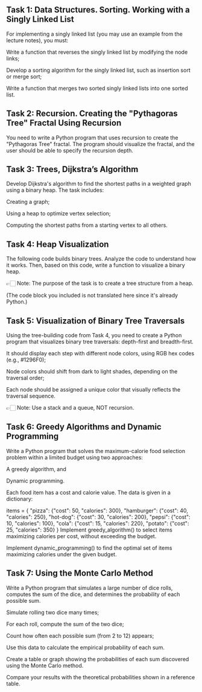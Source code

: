## Task 1: Data Structures. Sorting. Working with a Singly Linked List

For implementing a singly linked list (you may use an example from the lecture notes), you must:

Write a function that reverses the singly linked list by modifying the node links;

Develop a sorting algorithm for the singly linked list, such as insertion sort or merge sort;

Write a function that merges two sorted singly linked lists into one sorted list.

## Task 2: Recursion. Creating the "Pythagoras Tree" Fractal Using Recursion

You need to write a Python program that uses recursion to create the "Pythagoras Tree" fractal.
The program should visualize the fractal, and the user should be able to specify the recursion depth.

## Task 3: Trees, Dijkstra’s Algorithm

Develop Dijkstra's algorithm to find the shortest paths in a weighted graph using a binary heap.
The task includes:

Creating a graph;

Using a heap to optimize vertex selection;

Computing the shortest paths from a starting vertex to all others.

## Task 4: Heap Visualization

The following code builds binary trees. Analyze the code to understand how it works.
Then, based on this code, write a function to visualize a binary heap.

👉🏻 Note: The purpose of the task is to create a tree structure from a heap.

(The code block you included is not translated here since it's already Python.)

## Task 5: Visualization of Binary Tree Traversals

Using the tree-building code from Task 4, you need to create a Python program that visualizes binary tree traversals: depth-first and breadth-first.

It should display each step with different node colors, using RGB hex codes (e.g., #1296F0);

Node colors should shift from dark to light shades, depending on the traversal order;

Each node should be assigned a unique color that visually reflects the traversal sequence.

👉🏻 Note: Use a stack and a queue, NOT recursion.

## Task 6: Greedy Algorithms and Dynamic Programming

Write a Python program that solves the maximum-calorie food selection problem within a limited budget using two approaches:

A greedy algorithm, and

Dynamic programming.

Each food item has a cost and calorie value. The data is given in a dictionary:

items = {
"pizza": {"cost": 50, "calories": 300},
"hamburger": {"cost": 40, "calories": 250},
"hot-dog": {"cost": 30, "calories": 200},
"pepsi": {"cost": 10, "calories": 100},
"cola": {"cost": 15, "calories": 220},
"potato": {"cost": 25, "calories": 350}
}
Implement greedy_algorithm() to select items maximizing calories per cost, without exceeding the budget.

Implement dynamic_programming() to find the optimal set of items maximizing calories under the given budget.

## Task 7: Using the Monte Carlo Method

Write a Python program that simulates a large number of dice rolls, computes the sum of the dice, and determines the probability of each possible sum.

Simulate rolling two dice many times;

For each roll, compute the sum of the two dice;

Count how often each possible sum (from 2 to 12) appears;

Use this data to calculate the empirical probability of each sum.

Create a table or graph showing the probabilities of each sum discovered using the Monte Carlo method.

Compare your results with the theoretical probabilities shown in a reference table.
